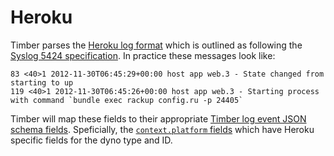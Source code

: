 # Heroku

Timber parses the [Heroku log format](https://devcenter.heroku.com/articles/log-drains#https-drains) which is outlined as following the [Syslog 5424 specification](https://www.ietf.org/rfc/rfc5424.txt). In practice these messages look like:

```
83 <40>1 2012-11-30T06:45:29+00:00 host app web.3 - State changed from starting to up
119 <40>1 2012-11-30T06:45:26+00:00 host app web.3 - Starting process with command `bundle exec rackup config.ru -p 24405`
```

Timber will map these fields to their appropriate [Timber log event JSON schema fields](https://timber.io/concepts/log-event-json-schema). Speficially, the [`context.platform` fields](/concepts/log-event-json-schema/context/platform-context) which have Heroku specific fields for the dyno type and ID.
